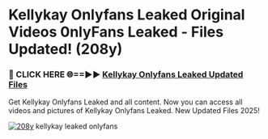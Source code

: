 # Kellykay Onlyfans Leaked Original Videos 0nlyFans Leaked - Files Updated! (208y)

<h3>🔴 CLICK HERE 🌐==►► <a href="https://tinyurl.com/3hn5wdd3" rel="nofollow">Kellykay Onlyfans Leaked Updated Files</a></h3>

Get Kellykay Onlyfans Leaked and all content. Now you can access all videos and pictures of Kellykay Onlyfans Leaked. New Updated Files 2025!

[![208y](https://i.imgur.com/4HnBqBT.gif)](https://tinyurl.com/3hn5wdd3)
kellykay leaked onlyfans